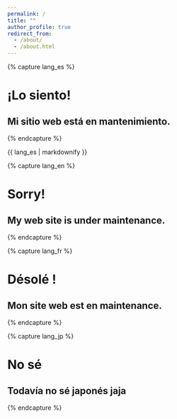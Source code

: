```yaml
---
permalink: /
title: ""
author_profile: true
redirect_from: 
  - /about/
  - /about.html
---
```


<!-------------------------------------------------------------------------------------------------------------------->


{% capture lang_es %}

# ¡Lo siento!

## Mi sitio web está en mantenimiento.

{% endcapture %}

<div class="lang-es">
  {{ lang_es | markdownify }}
</div>

<!-------------------------------------------------------------------------------------------------------------------->

{% capture lang_en %}

# Sorry! 

## My web site is under maintenance.


{% endcapture %}

<div class="lang-en" style="display:none;">
  {{ lang_en | markdownify }}
</div>


<!-------------------------------------------------------------------------------------------------------------------->

{% capture lang_fr %}

# Désolé !

## Mon site web est en maintenance.

{% endcapture %}

<div class="lang-fr" style="display:none;">
  {{ lang_fr | markdownify }}
</div>


<!-------------------------------------------------------------------------------------------------------------------->

{% capture lang_jp %}

# No sé

## Todavía no sé japonés jaja

{% endcapture %}

<div class="lang-jp" style="display:none;">
  {{ lang_jp | markdownify }}
</div>